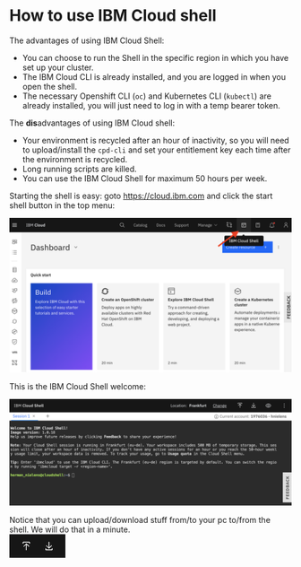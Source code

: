 # How to use IBM Cloud shell

The advantages of using IBM Cloud Shell:

- You can choose to run the Shell in the specific region in which you have set up your cluster.
- The IBM Cloud CLI is already installed, and you are logged in when you open the shell.
- The necessary Openshift CLI (`oc`) and Kubernetes CLI (`kubectl`) are already installed, you will just need to log in with a temp bearer token.

The **dis**advantages of using IBM Cloud shell:

- Your environment is recycled after an hour of inactivity, so you will need to upload/install the `cpd-cli` and set your entitlement key each time after the environment is recycled.
- Long running scripts are killed.
- You can use the IBM Cloud Shell for maximum 50 hours per week.

Starting the shell is easy: goto https://cloud.ibm.com and click the start shell button in the top menu:

![Start IBM Cloud Shell](images/ibm_cloud_shell.png)

This is the IBM Cloud Shell welcome:

![IBM Cloud Shell Welcom](images/ibm_cloud_shell_welcome.png)

Notice that you can upload/download stuff from/to your pc to/from the shell. We will do that in a minute.<br>
![](images/upload-download.png)

